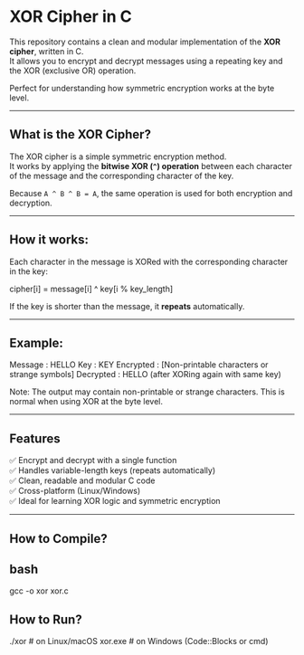 # XOR Cipher in C

This repository contains a clean and modular implementation of the **XOR cipher**, written in C.  
It allows you to encrypt and decrypt messages using a repeating key and the XOR (exclusive OR) operation.

Perfect for understanding how symmetric encryption works at the byte level.

---

##  What is the XOR Cipher?

The XOR cipher is a simple symmetric encryption method.  
It works by applying the **bitwise XOR (`^`) operation** between each character of the message and the corresponding character of the key.

Because `A ^ B ^ B = A`, the same operation is used for both encryption and decryption.

---

## How it works:

Each character in the message is XORed with the corresponding character in the key:

cipher[i] = message[i] ^ key[i % key_length]


If the key is shorter than the message, it **repeats** automatically.

---

##  Example:

Message : HELLO
Key : KEY
Encrypted : [Non-printable characters or strange symbols]
Decrypted : HELLO (after XORing again with same key)


Note: The output may contain non-printable or strange characters. This is normal when using XOR at the byte level.

---

##  Features

✅ Encrypt and decrypt with a single function  
✅ Handles variable-length keys (repeats automatically)  
✅ Clean, readable and modular C code  
✅ Cross-platform (Linux/Windows)  
✅ Ideal for learning XOR logic and symmetric encryption  

---

##  How to Compile?

## bash
gcc  -o xor xor.c

## How to Run?
./xor       # on Linux/macOS
xor.exe     # on Windows (Code::Blocks or cmd)
